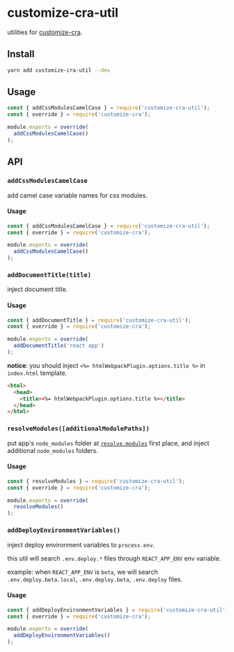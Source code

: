 # customize-cra-util

utilities for [customize-cra](https://github.com/arackaf/customize-cra).

## Install

```bash
yarn add customize-cra-util --dev
```

## Usage

```javascript
const { addCssModulesCamelCase } = require('customize-cra-util');
const { override } = require('customize-cra');

module.exports = override(
  addCssModulesCamelCase()
);
```

## API

### `addCssModulesCamelCase`

add camel case variable names for css modules.

#### Usage

```javascript
const { addCssModulesCamelCase } = require('customize-cra-util');
const { override } = require('customize-cra');

module.exports = override(
  addCssModulesCamelCase()
);
```

### `addDocumentTitle(title)`

inject document title.

#### Usage

```javascript
const { addDocumentTitle } = require('customize-cra-util');
const { override } = require('customize-cra');

module.exports = override(
  addDocumentTitle('react app')
);
```

**notice**: you should inject `<%= htmlWebpackPlugin.options.title %>` in `index.html` template.

```html
<html>
  <head>
    <title><%= htmlWebpackPlugin.options.title %></title>
  </head>
</html>
```

### `resolveModules([additionalModulePaths])`

put app's `node_modules` folder at [`resolve.modules`](https://webpack.js.org/configuration/resolve/#resolvemodules) first place, and inject additional `node_modules` folders.

#### Usage

```javascript
const { resolveModules } = require('customize-cra-util');
const { override } = require('customize-cra');

module.exports = override(
  resolveModules()
);
```

### `addDeployEnvironmentVariables()`

inject deploy environment variables to `process.env`.

this util will search `.env.deploy.*` files through `REACT_APP_ENV` env variable.

example: when `REACT_APP_ENV` is `beta`, we will search `.env.deploy.beta.local`, `.env.deploy.beta`, `.env.deploy` files.

#### Usage

```javascript
const { addDeployEnvironmentVariables } = require('customize-cra-util');
const { override } = require('customize-cra');

module.exports = override(
  addDeployEnvironmentVariables()
);
```
